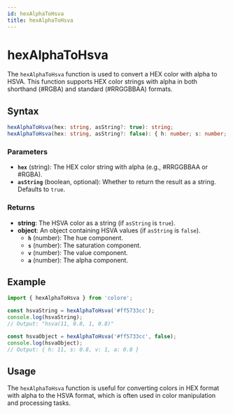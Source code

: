 ```yaml
---
id: hexAlphaToHsva
title: hexAlphaToHsva
---
```


# hexAlphaToHsva

The `hexAlphaToHsva` function is used to convert a HEX color with alpha to HSVA. This function supports HEX color strings with alpha in both shorthand (#RGBA) and standard (#RRGGBBAA) formats.

## Syntax

```typescript
hexAlphaToHsva(hex: string, asString?: true): string;
hexAlphaToHsva(hex: string, asString?: false): { h: number; s: number; v: number; a: number };
```

### Parameters

- **`hex`** (string): The HEX color string with alpha (e.g., #RRGGBBAA or #RGBA).
- **`asString`** (boolean, optional): Whether to return the result as a string. Defaults to `true`.

### Returns

- **string**: The HSVA color as a string (if `asString` is `true`).
- **object**: An object containing HSVA values (if `asString` is `false`).
  - **`h`** (number): The hue component.
  - **`s`** (number): The saturation component.
  - **`v`** (number): The value component.
  - **`a`** (number): The alpha component.

## Example

```typescript
import { hexAlphaToHsva } from 'colore';

const hsvaString = hexAlphaToHsva('#ff5733cc');
console.log(hsvaString);
// Output: "hsva(11, 0.8, 1, 0.8)"

const hsvaObject = hexAlphaToHsva('#ff5733cc', false);
console.log(hsvaObject);
// Output: { h: 11, s: 0.8, v: 1, a: 0.8 }
```

## Usage

The `hexAlphaToHsva` function is useful for converting colors in HEX format with alpha to the HSVA format, which is often used in color manipulation and processing tasks.

